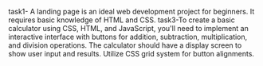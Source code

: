task1- A landing page is an ideal web development project for beginners. It requires basic
 knowledge of HTML and CSS. 
task3-To create a basic calculator using CSS, HTML, and JavaScript, you'll need to implement an
 interactive interface with buttons for addition, subtraction, multiplication, and division
 operations. The calculator should have a display screen to show user input and results. Utilize
 CSS grid system for button alignments.
